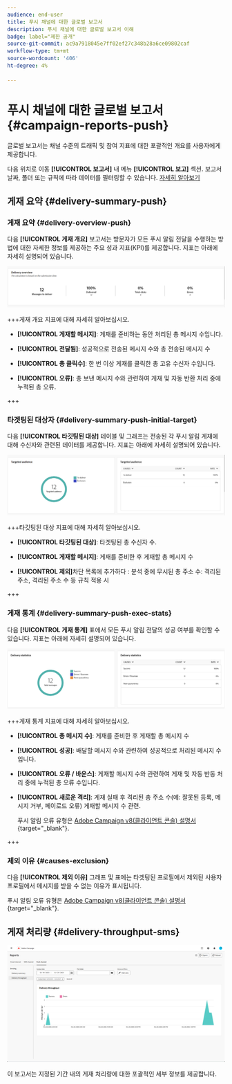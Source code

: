```yaml
---
audience: end-user
title: 푸시 채널에 대한 글로벌 보고서
description: 푸시 채널에 대한 글로벌 보고서 이해
badge: label="제한 공개"
source-git-commit: ac9a7918045e7ff02ef27c348b28a6ce09802caf
workflow-type: tm+mt
source-wordcount: '406'
ht-degree: 4%

---
```


# 푸시 채널에 대한 글로벌 보고서 {#campaign-reports-push}

글로벌 보고서는 채널 수준의 트래픽 및 참여 지표에 대한 포괄적인 개요를 사용자에게 제공합니다.

다음 위치로 이동 **[!UICONTROL 보고서]** 내 메뉴 **[!UICONTROL 보고]** 섹션. 보고서 날짜, 폴더 또는 규칙에 따라 데이터를 필터링할 수 있습니다. [자세히 알아보기](global-reports.md)

## 게재 요약 {#delivery-summary-push}

### 게재 요약 {#delivery-overview-push}

다음 **[!UICONTROL 게재 개요]** 보고서는 방문자가 모든 푸시 알림 전달을 수행하는 방법에 대한 자세한 정보를 제공하는 주요 성과 지표(KPI)를 제공합니다. 지표는 아래에 자세히 설명되어 있습니다.

![](assets/global_report_push_delivery_overview.png)

+++게재 개요 지표에 대해 자세히 알아보십시오.

* **[!UICONTROL 게재할 메시지]**: 게재를 준비하는 동안 처리된 총 메시지 수입니다.

* **[!UICONTROL 전달됨]**: 성공적으로 전송된 메시지 수와 총 전송된 메시지 수

* **[!UICONTROL 총 클릭수]**: 한 번 이상 게재를 클릭한 총 고유 수신자 수입니다.

* **[!UICONTROL 오류]**: 총 보낸 메시지 수와 관련하여 게재 및 자동 반환 처리 중에 누적된 총 오류.

+++

### 타겟팅된 대상자 {#delivery-summary-push-initial-target}

다음 **[!UICONTROL 타깃팅된 대상]** 테이블 및 그래프는 전송된 각 푸시 알림 게재에 대해 수신자와 관련된 데이터를 제공합니다. 지표는 아래에 자세히 설명되어 있습니다.

![](assets/global_report_push_targeted_audience.png)

+++타깃팅된 대상 지표에 대해 자세히 알아보십시오.

* **[!UICONTROL 타깃팅된 대상]**: 타겟팅된 총 수신자 수.

* **[!UICONTROL 게재할 메시지]**: 게재를 준비한 후 게재할 총 메시지 수

* **[!UICONTROL 제외]**&#x200B;차단 목록에 추가하다 : 분석 중에 무시된 총 주소 수: 격리된 주소, 격리된 주소 수 등 규칙 적용 시

+++

### 게재 통계 {#delivery-summary-push-exec-stats}

다음 **[!UICONTROL 게재 통계]** 표에서 모든 푸시 알림 전달의 성공 여부를 확인할 수 있습니다. 지표는 아래에 자세히 설명되어 있습니다.

![](assets/global_report_push_delivery_statistics.png)

+++게재 통계 지표에 대해 자세히 알아보십시오.

* **[!UICONTROL 총 메시지 수]**: 게재를 준비한 후 게재할 총 메시지 수

* **[!UICONTROL 성공]**: 배달할 메시지 수와 관련하여 성공적으로 처리된 메시지 수입니다.

* **[!UICONTROL 오류 / 바운스]**: 게재할 메시지 수와 관련하여 게재 및 자동 반동 처리 중에 누적된 총 오류 수입니다.

* **[!UICONTROL 새로운 격리]**: 게재 실패 후 격리된 총 주소 수(예: 잘못된 등록, 메시지 거부, 페이로드 오류) 게재할 메시지 수 관련.

  푸시 알림 오류 유형은 [Adobe Campaign v8(클라이언트 콘솔) 설명서](https://experienceleague.adobe.com/docs/campaign/campaign-v8/send/failures/delivery-failures.html#push-error-types){target="_blank"}.

+++

### 제외 이유 {#causes-exclusion}

다음 **[!UICONTROL 제외 이유]** 그래프 및 표에는 타겟팅된 프로필에서 제외된 사용자 프로필에서 메시지를 받을 수 없는 이유가 표시됩니다.

푸시 알림 오류 유형은 [Adobe Campaign v8(클라이언트 콘솔) 설명서](https://experienceleague.adobe.com/docs/campaign/campaign-v8/send/failures/delivery-failures.html#push-error-types){target="_blank"}.

## 게재 처리량 {#delivery-throughput-sms}

![](assets/global_report_push_delivery_throughput.png)

이 보고서는 지정된 기간 내의 게재 처리량에 대한 포괄적인 세부 정보를 제공합니다.


